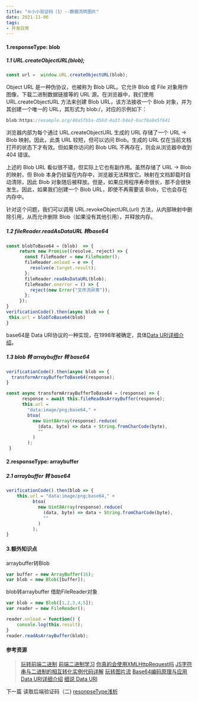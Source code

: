 ```yaml
---
title: "⛵︎小小验证码（1）--数据流转图片"
date: 2021-11-06
tags: 
- 开发日常
---
```


#### 1.responseType: blob
##### 1.1 URL.createObjectURL(blob);
```js
const url =  window.URL.createObjectURL(blob);
```
  Object URL 是一种伪协议，也被称为 Blob URL。它允许 Blob 或 File 对象用作图像，下载二进制数据链接等的 URL 源。在浏览器中，我们使用 URL.createObjectURL 方法来创建 Blob URL，该方法接收一个 Blob 对象，并为其创建一个唯一的 URL，其形式为 blob:<origin>/<uuid>，对应的示例如下：

```js
blob:https://example.org/40a5fb5a-d56d-4a33-b4e2-0acf6a8e5f641
```
浏览器内部为每个通过 URL.createObjectURL 生成的 URL 存储了一个 URL → Blob 映射。因此，此类 URL 较短，但可以访问 Blob。生成的 URL 仅在当前文档打开的状态下才有效。但如果你访问的 Blob URL 不再存在，则会从浏览器中收到 404 错误。

上述的 Blob URL 看似很不错，但实际上它也有副作用。虽然存储了 URL → Blob 的映射，但 Blob 本身仍驻留在内存中，浏览器无法释放它。映射在文档卸载时自动清除，因此 Blob 对象随后被释放。但是，如果应用程序寿命很长，那不会很快发生。因此，如果我们创建一个 Blob URL，即使不再需要该 Blob，它也会存在内存中。

针对这个问题，我们可以调用 URL.revokeObjectURL(url) 方法，从内部映射中删除引用，从而允许删除 Blob（如果没有其他引用），并释放内存。
##### 1.2 fileReader.readAsDataURL 转base64
 ```js
 const blobToBase64 = (blob)  => {
      return new Promise((resolve, reject) => {
        const fileReader = new FileReader();
        fileReader.onload = e => {
          resolve(e.target.result);
        };
        fileReader.readAsDataURL(blob);
        fileReader.onerror = () => {
          reject(new Error("文件流异常"));
        };
      });
 }
verificationCode().then(async blob => {
  this.url = blobToBase64(blob)
}

```
base64是  Data URI协议的一种实现，在1998年被确定，具体[Data URI详细介绍](https://juejin.cn/post/6844903940690018312)。
##### 1.3 blob 转 arraybuffer 转 base64
```js
verificationCode().then(async blob => {
  transformArrayBufferToBase64(response);
}

const async transformArrayBufferToBase64 = (response) => {
      response = await this.fileReadAsArrayBuffer(response);
      this.url =
        "data:image/png;base64," +
        btoa(
          new Uint8Array(response).reduce(
            (data, byte) => data + String.fromCharCode(byte),
            ""
          )
        );
 }
```
####  2.responseType: arraybuffer
##### 2.1 arraybuffer 转 base64
```js
verificationCode().then(blob => {
    this.url = "data:image/png;base64," +
          btoa(
            new Uint8Array(response).reduce(
              (data, byte) => data + String.fromCharCode(byte),
              ""
            )
          );
}

```

#### 3.额外知识点
arraybuffer转Blob

 ```js
var buffer = new ArrayBuffer(16);
var blob = new Blob([buffer]);
```
blob转arraybuffer
借助FileReader对象
```js
var blob = new Blob([1,2,3,4,5]);
var reader = new FileReader();

reader.onload = function() {
    console.log(this.result);
}
reader.readAsArrayBuffer(blob);
```
#### 参考资源
>  [玩转前端二进制](https://segmentfault.com/a/1190000023101367)
[前端二进制学习](https://www.zhuyuntao.cn/%E5%89%8D%E7%AB%AF%E4%BA%8C%E8%BF%9B%E5%88%B6%E5%AD%A6%E4%B9%A0%EF%BC%88%E4%B8%80%EF%BC%89)
[你真的会使用XMLHttpRequest吗](https://segmentfault.com/a/1190000004322487#articleHeader7)
[JS字符串与二进制的相互转化实例代码详解](https://www.jb51.net/article/164158.htm)
[玩转图片流](https://juejin.cn/post/6844903553140523021#heading-5)
[Base64编码原理与应用](http://blog.xiayf.cn/2016/01/24/base64-encoding/ "Permalink to Base64编码原理与应用")
[Data URI详细介绍](https://juejin.cn/post/6844903940690018312)
[细说 Data URI](https://www.cnblogs.com/hustskyking/p/data-uri.html)
>
下一篇 读取后端验证码（二)    [resonpseType浅析]()
